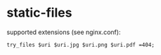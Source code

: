 # static-files

supported extensions (see nginx.conf):
```nginx
try_files $uri $uri.jpg $uri.png $uri.pdf =404;
```
